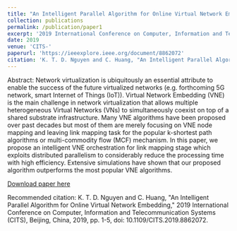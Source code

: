 ```yaml
---
title: "An Intelligent Parallel Algorithm for Online Virtual Network Embedding"
collection: publications
permalink: /publication/paper1
excerpt: '2019 International Conference on Computer, Information and Telecommunication Systems (CITS)'
date: 2019
venue: 'CITS-'
paperurl: 'https://ieeexplore.ieee.org/document/8862072'
citation: 'K. T. D. Nguyen and C. Huang, "An Intelligent Parallel Algorithm for Online Virtual Network Embedding," 2019 International Conference on Computer, Information and Telecommunication Systems (CITS), Beijing, China, 2019, pp. 1-5, doi: 10.1109/CITS.2019.8862072.'
---
```

Abstract:
Network virtualization is ubiquitously an essential attribute to enable the success of the future virtualized networks (e.g. forthcoming 5G network, smart Internet of Things (IoT)). Virtual Network Embedding (VNE) is the main challenge in network virtualization that allows multiple heterogeneous Virtual Networks (VNs) to simultaneously coexist on top of a shared substrate infrastructure. Many VNE algorithms have been proposed over past decades but most of them are merely focusing on VNE node mapping and leaving link mapping task for the popular k-shortest path algorithms or multi-commodity flow (MCF) mechanism. In this paper, we propose an intelligent VNE orchestration for link mapping stage which exploits distributed parallelism to considerably reduce the processing time with high efficiency. Extensive simulations have shown that our proposed algorithm outperforms the most popular VNE algorithms.

[Download paper here](https://ieeexplore.ieee.org/document/8862072)

Recommended citation: K. T. D. Nguyen and C. Huang, "An Intelligent Parallel Algorithm for Online Virtual Network Embedding," 2019 International Conference on Computer, Information and Telecommunication Systems (CITS), Beijing, China, 2019, pp. 1-5, doi: 10.1109/CITS.2019.8862072.
